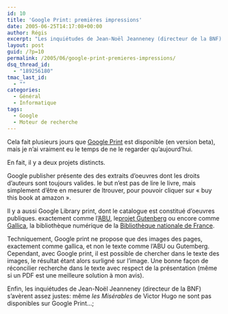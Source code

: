 ```yaml
---
id: 10
title: 'Google Print: premières impressions'
date: 2005-06-25T14:17:08+00:00
author: Régis
excerpt: "Les inquiétudes de Jean-Noël Jeanneney (directeur de la BNF) s'avèrent assez justes."
layout: post
guid: /?p=10
permalink: /2005/06/google-print-premieres-impressions/
dsq_thread_id:
  - "189256180"
tmac_last_id:
  - ""
categories:
  - Général
  - Informatique
tags:
  - Google
  - Moteur de recherche
---
```

Cela fait plusieurs jours que [Google Print](http://print.google.com/) est disponible (en version beta), mais je n’ai vraiment eu le temps de ne le regarder qu’aujourd’hui. 

En fait, il y a deux projets distincts.

Google publisher présente des des extraits d’oeuvres dont les droits d’auteurs sont toujours valides. le but n’est pas de lire le livre, mais simplement d’être en mesurer de ltrouver, pour pouvoir cliquer sur « buy this book at amazon ».

Il y a aussi Google Library print, dont le catalogue est constitué d’oeuvres publiques. exactement comme l’[ABU](http://abu.cnam.fr/), le[projet Gutenberg](http://www.gutenberg.org/) ou encore comme [Gallica](http://gallica.bnf.fr/), la bibliothèque numérique de la [Bibliothèque nationale de France](http://www.bnf.fr). 

Techniquement, Google print ne propose que des images des pages, exactement comme gallica, et non le texte comme l’ABU ou Gutemberg. Cependant, avec Google print, il est possible de chercher dans le texte des images, le résultat étant alors surligné sur l’image. Une bonne façon de réconcilier recherche dans le texte avec respect de la présentation (même si un PDF est une meilleure solution à mon avis). 

Enfin, les inquiétudes de Jean-Noël Jeanneney (directeur de la BNF) s’avèrent assez justes: même _les Misérables_ de Victor Hugo ne sont pas disponibles sur Google Print…;
